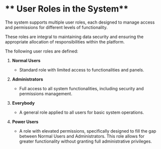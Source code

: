 # ** User Roles in the System**

The system supports multiple user roles, each designed to manage access and permissions for different levels of functionality. 

These roles are integral to maintaining data security and ensuring the appropriate allocation of responsibilities within the platform. 

The following user roles are defined:

1. **Normal Users**

   - Standard role with limited access to functionalities and panels.

2. **Administrators**

   - Full access to all system functionalities, including security and permissions management.

3. **Everybody**

   - A general role applied to all users for basic system operations.

4. **Power Users**

   - A role with elevated permissions, specifically designed to fill the gap between Normal Users and Administrators. This role allows for greater functionality without granting full administrative privileges.
